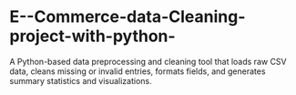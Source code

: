 # E--Commerce-data-Cleaning-project-with-python-
A Python-based data preprocessing and cleaning tool that loads raw CSV data, cleans missing or invalid entries, formats fields, and generates summary statistics and visualizations.

